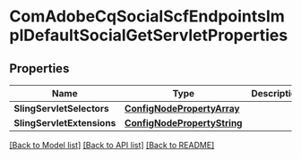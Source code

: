 # ComAdobeCqSocialScfEndpointsImplDefaultSocialGetServletProperties

## Properties
Name | Type | Description | Notes
------------ | ------------- | ------------- | -------------
**SlingServletSelectors** | [**ConfigNodePropertyArray**](configNodePropertyArray.md) |  | [optional] 
**SlingServletExtensions** | [**ConfigNodePropertyString**](configNodePropertyString.md) |  | [optional] 

[[Back to Model list]](../README.md#documentation-for-models) [[Back to API list]](../README.md#documentation-for-api-endpoints) [[Back to README]](../README.md)


